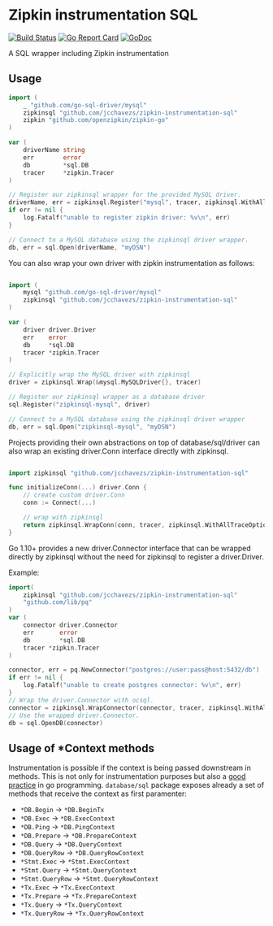 # Zipkin instrumentation SQL

[![Build Status](https://travis-ci.com/jcchavezs/zipkin-instrumentation-sql.svg?branch=master)](https://travis-ci.com/jcchavezs/zipkin-instrumentation-sql)
[![Go Report Card](https://goreportcard.com/badge/github.com/jcchavezs/zipkin-instrumentation-sql)](https://goreportcard.com/report/github.com/jcchavezs/zipkin-instrumentation-sql)
[![GoDoc](https://godoc.org/github.com/jcchavezs/zipkin-instrumentation-sql?status.svg)](https://godoc.org/github.com/jcchavezs/zipkin-instrumentation-sql)

A SQL wrapper including Zipkin instrumentation

## Usage

```go
import (
    _ "github.com/go-sql-driver/mysql"
    zipkinsql "github.com/jcchavezs/zipkin-instrumentation-sql"
    zipkin "github.com/openzipkin/zipkin-go"
)

var (
    driverName string
    err        error
    db         *sql.DB
    tracer     *zipkin.Tracer
)

// Register our zipkinsql wrapper for the provided MySQL driver.
driverName, err = zipkinsql.Register("mysql", tracer, zipkinsql.WithAllTraceOptions())
if err != nil {
    log.Fatalf("unable to register zipkin driver: %v\n", err)
}

// Connect to a MySQL database using the zipkinsql driver wrapper.
db, err = sql.Open(driverName, "myDSN")
```

You can also wrap your own driver with zipkin instrumentation as follows:

```go

import (
    mysql "github.com/go-sql-driver/mysql"
    zipkinsql "github.com/jcchavezs/zipkin-instrumentation-sql"
)

var (
    driver driver.Driver
    err    error
    db     *sql.DB
    tracer *zipkin.Tracer
)

// Explicitly wrap the MySQL driver with zipkinsql
driver = zipkinsql.Wrap(&mysql.MySQLDriver{}, tracer)

// Register our zipkinsql wrapper as a database driver
sql.Register("zipkinsql-mysql", driver)

// Connect to a MySQL database using the zipkinsql driver wrapper
db, err = sql.Open("zipkinsql-mysql", "myDSN")
```

Projects providing their own abstractions on top of database/sql/driver can also wrap an existing driver.Conn interface directly with zipkinsql.

```go

import zipkinsql "github.com/jcchavezs/zipkin-instrumentation-sql"

func initializeConn(...) driver.Conn {
    // create custom driver.Conn
    conn := Connect(...)

    // wrap with zipkinsql
    return zipkinsql.WrapConn(conn, tracer, zipkinsql.WithAllTraceOptions())
}
```

Go 1.10+ provides a new driver.Connector interface that can be 
wrapped  directly by zipkinsql without the need for zipkinsql to
register a driver.Driver.

Example:
```go
import(
    zipkinsql "github.com/jcchavezs/zipkin-instrumentation-sql"
    "github.com/lib/pq"
)
var (
    connector driver.Connector
    err       error
    db        *sql.DB
    tracer *zipkin.Tracer
)

connector, err = pq.NewConnector("postgres://user:pass@host:5432/db")
if err != nil {
    log.Fatalf("unable to create postgres connector: %v\n", err)
}
// Wrap the driver.Connector with ocsql.
connector = zipkinsql.WrapConnector(connector, tracer, zipkinsql.WithAllTraceOptions())
// Use the wrapped driver.Connector.
db = sql.OpenDB(connector)
```

## Usage of *Context methods

Instrumentation is possible if the context is being passed downstream in methods.
This is not only for instrumentation purposes but also a [good practice](https://medium.com/@cep21/how-to-correctly-use-context-context-in-go-1-7-8f2c0fafdf39) in go programming. `database/sql` package exposes already a set of methods that receive the context as first paramenter:

- `*DB.Begin` -> `*DB.BeginTx`
- `*DB.Exec` -> `*DB.ExecContext`
- `*DB.Ping` -> `*DB.PingContext`
- `*DB.Prepare` -> `*DB.PrepareContext`
- `*DB.Query` -> `*DB.QueryContext`
- `*DB.QueryRow` -> `*DB.QueryRowContext`
- `*Stmt.Exec` -> `*Stmt.ExecContext`
- `*Stmt.Query` -> `*Stmt.QueryContext`
- `*Stmt.QueryRow` -> `*Stmt.QueryRowContext`
- `*Tx.Exec` -> `*Tx.ExecContext`
- `*Tx.Prepare` -> `*Tx.PrepareContext`
- `*Tx.Query` -> `*Tx.QueryContext`
- `*Tx.QueryRow` -> `*Tx.QueryRowContext`
